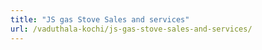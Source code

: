 ```yaml
---
title: "JS gas Stove Sales and services"
url: /vaduthala-kochi/js-gas-stove-sales-and-services/
---
```

